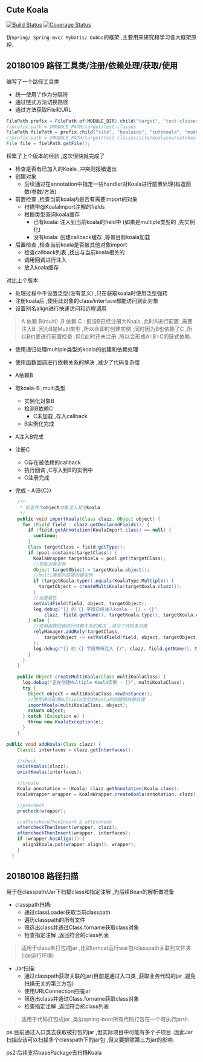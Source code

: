 ## Cute Koala 
[![Build Status](https://travis-ci.org/Anddd7/cute-koala.svg?branch=master)](https://travis-ci.org/Anddd7/cute-koala)
[![Coverage Status](https://coveralls.io/repos/github/Anddd7/cute-koala/badge.svg?branch=master)](https://coveralls.io/github/Anddd7/cute-koala?branch=master)

仿`Spring/ Spring-mvc/ Mybatis/ Dubbo`的框架 ,主要用来研究和学习各大框架原理.

## 20180109 路径工具类/注册/依赖处理/获取/使用
编写了一个路径工具类
* 统一使用'/'作为分隔符
* 通过链式方法切换路径
* 通过方法获取File和URL
```java
FilePath prefix = FilePath.of(MODULE_DIR).child("target", "test-classes");
//prefix.path = $MODULE_PATH/target/test-classes
FilePath filePath = prefix.child("site", "koalazoo", "cutekoala", "model");
//prefix.path = $MODULE_PATH/target/test-classes/site/koalazoo/cutekoala/model
File file = fielPath.getFile();
```


积累了上个版本的经验 ,这次很快就完成了
* 检查是否有已加入的Koala ,冲突则报错退出
* 创建对象
  * 后续通过在annotation中指定一些handler对Koala进行前置处理(构造函数/参数/方法)
* 前置检查 ,检查当前koala内是否有需要import的对象
  * 扫描带@KoalaImport注解的fields
  * 根据类型查询koala缓存
    * 已有koala: 注入到当前koala的field中 (如果是multiple类型的 ,先实例化)
    * 没有koala: 创建callback缓存 ,等带目标koala加载
* 后置检查 ,检查当前koala是否被其他对象import
  * 检查callback列表 ,找出与当前koala相关的
  * 调用回调进行注入
  * 放入koala缓存
  
对比上个版本:
* 处理过程中不设置泛型(没有意义) ,只在获取koala时使用泛型强转
* 注册koala后 ,使用此对象的class/interface都能访问到此对象
* 设置别名align进行快速访问和远程调用

> A 依赖 B(multi) ,B 依赖 C : 假设B已经注册为Koala ,此时A进行前置 ,需要注入B .因为B是Multi类型 ,所以会即时创建实例 ;同时因为B也依赖了C ,所以B也要进行前置检查 .但C此时还未注册 ,所以会形成A=B=C的链式依赖.
* 使用递归处理multiple类型的koala的创建和依赖处理
* 使用函数回调进行依赖关系的解决 ,减少了代码复杂度

* A依赖B
* 取koala-B ,multi类型
  * 实例化对象B
  * 检测B依赖C
    * C未加载 ,存入callback
  * B实例化完成
* A注入B完成
* 注册C
  * C存在被依赖的callback
  * 执行回调 ,C写入到B的实例中
  * C注册完成
* 完成 - A{B{C}}

```java
    /**
     * 检查并为object对象注入其他koala
     */
    public void importKoala(Class clazz, Object object) {
      for (Field field : clazz.getDeclaredFields()) {
        if (field.getAnnotation(KoalaImport.class) == null) {
          continue;
        }
        Class targetClass = field.getType();
        if (pool.contains(targetClass)) {
          KoalaWrapper targetKoala = pool.get(targetClass);
          //获取对象实例
          Object targetObject = targetKoala.object();
          //multi类型的直接创建实例
          if (targetKoala.type().equals(KoalaType.Multiple)) {
            targetObject = createMultiKoala(targetKoala.clazz());
          }
          //设置属性
          setVal4Field(field, object, targetObject);
          log.debug("{} 的 {} 字段已经注入koala - {} - {}",
              clazz, field.getName(), targetKoala.type(), targetKoala.clazz());
        } else {
          //使用函数回调进行依赖关系的解决 ,减少了代码复杂度
          relyManager.addRely(targetClass,
              targetObject -> setVal4Field(field, object, targetObject)
          );
          log.debug("{} 的 {} 字段等待注入 {}", clazz, field.getName(), targetClass);
        }
      }
    }
    
    public Object createMultiKoala(Class multiKoalaClass) {
      log.debug("正在创建Multiple Koala实例 - {}", multiKoalaClass);
      try {
        Object object = multiKoalaClass.newInstance();
        //使用递归处理multiple类型的koala的创建和依赖处理
        importKoala(multiKoalaClass, object);
        return object;
      } catch (Exception e) {
        throw new KoalaException(e);
      }
    }

```

  
```java
public void addKoala(Class clazz) {
    Class[] interfaces = clazz.getInterfaces();

    //check
    existKoalas(clazz);
    existKoalas(interfaces);

    //create
    Koala annotation = (Koala) clazz.getAnnotation(Koala.class);
    KoalaWrapper wrapper = KoalaWrapper.createKoala(annotation, clazz);

    //precheck
    precheck(wrapper);

    //aftercheckThenInsert & aftercheck
    aftercheckThenInsert(wrapper, clazz);
    aftercheckThenInsert(wrapper, interfaces);
    if (wrapper.hasAlign()) {
      align2Koala.put(wrapper.align(), wrapper);
    }
  }
```


## 20180108 路径扫描
用于在classpath/Jar下扫描class和指定注解 ,为后续Bean的解析做准备
* classpath扫描:
  * 通过classLoader获取当前classpath
  * 遍历classpath的所有文件
  * 筛选出class并通过Class.forname获取class对象
  * 检查指定注解 ,返回符合的class列表

> 适用于class未打包成jar ,比如tomcat运行war包/classpath关联到文件夹(ide运行环境)  

* Jar扫描:
  * 通过classpath获取关联的jar(目前是通过入口类 ,获取业务代码的jar ,避免扫描无关的第三方包)
  * 使用URLConnection扫描jar
  * 筛选出class并通过Class.forname获取class对象
  * 检查指定注解 ,返回符合的class列表
  
> 适用于代码打包成jar ,类似spring-boot所有代码打包在一个可执行jar中.

ps:目前通过入口类去获取被打包的jar ,但实际项目中可能有多个子项目 .因此Jar扫描应该可以扫描多个classpath下的jar包 ,但又要排除第三方jar的影响.

ps2:后续支持basePackage去扫描Koala